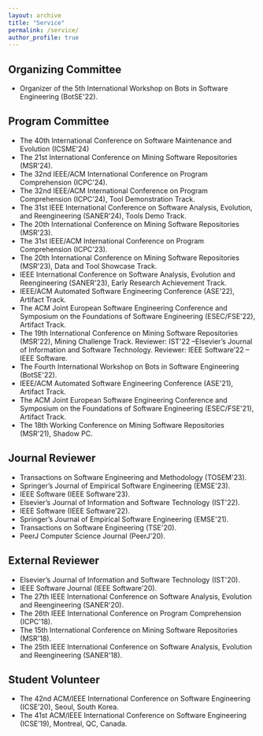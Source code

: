 ```yaml
---
layout: archive
title: "Service"
permalink: /service/
author_profile: true
---
```


Organizing Committee
------
- Organizer of the 5th International Workshop on Bots in Software Engineering (BotSE'22).

Program Committee
------
- The 40th International Conference on Software Maintenance and Evolution (ICSME'24)
- The 21st International Conference on Mining Software Repositories (MSR'24).
- The 32nd IEEE/ACM International Conference on Program Comprehension (ICPC'24).
- The 32nd IEEE/ACM International Conference on Program Comprehension (ICPC'24), Tool Demonstration Track.
- The 31st IEEE International Conference on Software Analysis, Evolution, and Reengineering (SANER'24), Tools Demo Track.
- The 20th International Conference on Mining Software Repositories (MSR'23).
- The 31st IEEE/ACM International Conference on Program Comprehension (ICPC'23).
- The 20th International Conference on Mining Software Repositories (MSR'23), Data and Tool Showcase Track.
- IEEE International Conference on Software Analysis, Evolution and Reengineering (SANER'23), Early Research Achievement Track.
- IEEE/ACM Automated Software Engineering Conference (ASE'22), Artifact Track.
- The ACM Joint European Software Engineering Conference and Symposium on the Foundations of Software Engineering (ESEC/FSE'22), Artifact Track.
- The 19th International Conference on Mining Software Repositories (MSR'22), Mining Challenge Track.
Reviewer: IST'22 –Elsevier’s Journal of Information and Software Technology.
Reviewer: IEEE Software’22 – IEEE Software.
- The Fourth International Workshop on Bots in Software Engineering (BotSE'22).
- IEEE/ACM Automated Software Engineering Conference (ASE'21), Artifact Track.
- The ACM Joint European Software Engineering Conference and Symposium on the Foundations of Software Engineering (ESEC/FSE'21), Artifact Track.
- The 18th Working Conference on Mining Software Repositories (MSR'21), Shadow PC.


Journal Reviewer
------
- Transactions on Software Engineering and Methodology (TOSEM'23).
- Springer’s Journal of Empirical Software Engineering (EMSE'23).
- IEEE Software (IEEE Software’23).
- Elsevier’s Journal of Information and Software Technology (IST'22).
- IEEE Software (IEEE Software’22).
- Springer’s Journal of Empirical Software Engineering (EMSE'21).
- Transactions on Software Engineering (TSE'20).
- PeerJ Computer Science Journal (PeerJ'20).


External Reviewer
------
- Elsevier’s Journal of Information and Software Technology (IST'20).
- IEEE Software Journal (IEEE Software'20).
- The 27th IEEE International Conference on Software Analysis, Evolution and Reengineering (SANER'20).
- The 26th IEEE International Conference on Program Comprehension (ICPC'18).
- The 15th International Conference on Mining Software Repositories (MSR'18).
- The 25th IEEE International Conference on Software Analysis, Evolution and Reengineering (SANER'18).


Student Volunteer
------
- The 42nd ACM/IEEE International Conference on Software Engineering (ICSE’20), Seoul, South Korea.
- The 41st ACM/IEEE International Conference on Software Engineering (ICSE’19), Montreal, QC, Canada.
